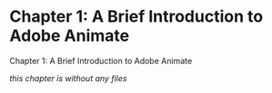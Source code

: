 # Chapter 1: A Brief Introduction to Adobe Animate
Chapter 1: A Brief Introduction to Adobe Animate

*this chapter is without any files*